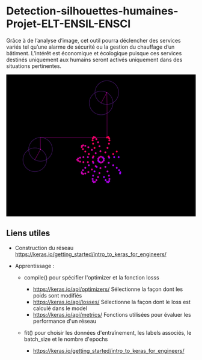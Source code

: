 # Detection-silhouettes-humaines-Projet-ELT-ENSIL-ENSCI
Grâce à de l’analyse d’image, cet outil pourra déclencher des services variés tel qu’une alarme de sécurité ou la gestion du chauffage d’un bâtiment. L’intérêt est économique et écologique puisque ces services destinés uniquement aux humains  seront activés uniquement dans des situations pertinentes. 

<center>
<img src="https://github.com/Nairolf-Flo/Detection-silhouettes-humaines-Projet-ELT-ENSIL-ENSCI/blob/main/dft_sf_feu.gif" alt="Banner">
</center>

## Liens utiles

- Construction du réseau
		https://keras.io/getting_started/intro_to_keras_for_engineers/
		
- Apprentissage :
	- compile() pour spécifier l'optimizer et la fonction losss
		- https://keras.io/api/optimizers/  Sélectionne la façon dont les poids sont modifiés
		- https://keras.io/api/losses/      Sélectionne la façon dont le loss est calculé dans le model
		- https://keras.io/api/metrics/     Fonctions utilisées pour évaluer les performance d'un réseau
		
	
	- fit() pour choisir les données d'entraînement, les labels associés, le batch_size et le nombre d'epochs
		- https://keras.io/getting_started/intro_to_keras_for_engineers/